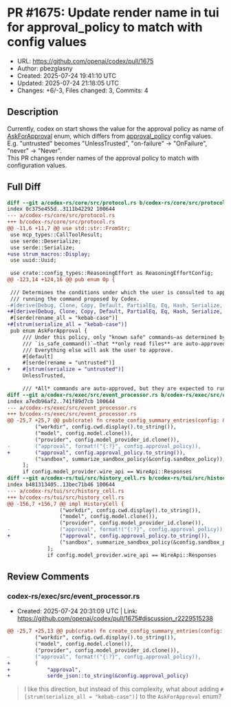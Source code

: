 # PR #1675: Update render name in tui for approval_policy to match with config values 

- URL: https://github.com/openai/codex/pull/1675
- Author: pbezglasny
- Created: 2025-07-24 19:41:10 UTC
- Updated: 2025-07-24 21:18:05 UTC
- Changes: +6/-3, Files changed: 3, Commits: 4

## Description

Currently, codex on start shows the value for the approval policy as name of [AskForApproval](https://github.com/openai/codex/blob/2437a8d17a0cf972d1a6e7f303d469b6e2f57eae/codex-rs/core/src/protocol.rs#L128) enum, which differs from [approval_policy](https://github.com/openai/codex/blob/2437a8d17a0cf972d1a6e7f303d469b6e2f57eae/codex-rs/config.md#approval_policy)  config values.  
E.g. "untrusted" becomes "UnlessTrusted", "on-failure" -> "OnFailure", "never" -> "Never".  
This PR changes render names of the approval policy to match with configuration values.

## Full Diff

```diff
diff --git a/codex-rs/core/src/protocol.rs b/codex-rs/core/src/protocol.rs
index 0c375e455d..3111b42292 100644
--- a/codex-rs/core/src/protocol.rs
+++ b/codex-rs/core/src/protocol.rs
@@ -11,6 +11,7 @@ use std::str::FromStr;
 use mcp_types::CallToolResult;
 use serde::Deserialize;
 use serde::Serialize;
+use strum_macros::Display;
 use uuid::Uuid;
 
 use crate::config_types::ReasoningEffort as ReasoningEffortConfig;
@@ -123,14 +124,16 @@ pub enum Op {
 
 /// Determines the conditions under which the user is consulted to approve
 /// running the command proposed by Codex.
-#[derive(Debug, Clone, Copy, Default, PartialEq, Eq, Hash, Serialize, Deserialize)]
+#[derive(Debug, Clone, Copy, Default, PartialEq, Eq, Hash, Serialize, Deserialize, Display)]
 #[serde(rename_all = "kebab-case")]
+#[strum(serialize_all = "kebab-case")]
 pub enum AskForApproval {
     /// Under this policy, only "known safe" commands—as determined by
     /// `is_safe_command()`—that **only read files** are auto‑approved.
     /// Everything else will ask the user to approve.
     #[default]
     #[serde(rename = "untrusted")]
+    #[strum(serialize = "untrusted")]
     UnlessTrusted,
 
     /// *All* commands are auto‑approved, but they are expected to run inside a
diff --git a/codex-rs/exec/src/event_processor.rs b/codex-rs/exec/src/event_processor.rs
index a7edb96af2..741f89d7cb 100644
--- a/codex-rs/exec/src/event_processor.rs
+++ b/codex-rs/exec/src/event_processor.rs
@@ -25,7 +25,7 @@ pub(crate) fn create_config_summary_entries(config: &Config) -> Vec<(&'static st
         ("workdir", config.cwd.display().to_string()),
         ("model", config.model.clone()),
         ("provider", config.model_provider_id.clone()),
-        ("approval", format!("{:?}", config.approval_policy)),
+        ("approval", config.approval_policy.to_string()),
         ("sandbox", summarize_sandbox_policy(&config.sandbox_policy)),
     ];
     if config.model_provider.wire_api == WireApi::Responses
diff --git a/codex-rs/tui/src/history_cell.rs b/codex-rs/tui/src/history_cell.rs
index b481313405..13bec71b46 100644
--- a/codex-rs/tui/src/history_cell.rs
+++ b/codex-rs/tui/src/history_cell.rs
@@ -156,7 +156,7 @@ impl HistoryCell {
                 ("workdir", config.cwd.display().to_string()),
                 ("model", config.model.clone()),
                 ("provider", config.model_provider_id.clone()),
-                ("approval", format!("{:?}", config.approval_policy)),
+                ("approval", config.approval_policy.to_string()),
                 ("sandbox", summarize_sandbox_policy(&config.sandbox_policy)),
             ];
             if config.model_provider.wire_api == WireApi::Responses
```

## Review Comments

### codex-rs/exec/src/event_processor.rs

- Created: 2025-07-24 20:31:09 UTC | Link: https://github.com/openai/codex/pull/1675#discussion_r2229515238

```diff
@@ -25,7 +25,13 @@ pub(crate) fn create_config_summary_entries(config: &Config) -> Vec<(&'static st
         ("workdir", config.cwd.display().to_string()),
         ("model", config.model.clone()),
         ("provider", config.model_provider_id.clone()),
-        ("approval", format!("{:?}", config.approval_policy)),
+        (
+            "approval",
+            serde_json::to_string(&config.approval_policy)
```

> I like this direction, but instead of this complexity, what about adding `#[strum(serialize_all = "kebab-case")]` to the `AskForApproval` enum?